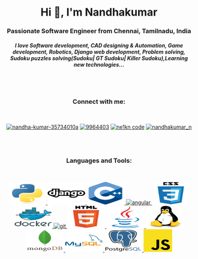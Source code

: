 <h1 align="center">Hi 👋, I'm Nandhakumar</h1>
<h3 align="center">Passionate Software Engineer from Chennai, Tamilnadu, India</h3>
<h5 align="center">I love Software development, CAD designing & Automation, Game development, Robotics, Django web development, Problem solving, Sudoku puzzles solving(Sudoku| GT Sudoku| Killer Sudoku),Learning new technologies...</h5>
<br>
<br>
<h3 align="center">Connect with me:</h3><br>
<p align="center">
<a href="https://linkedin.com/in/nandha-kumar-35734010a" target="blank"><img align="center" width="10%" src="https://raw.githubusercontent.com/rahuldkjain/github-profile-readme-generator/master/src/images/icons/Social/linked-in-alt.svg" alt="nandha-kumar-35734010a" height="30" width="40" /></a>
<a href="https://stackoverflow.com/users/9964403" target="blank"><img align="center" width="10%" src="https://raw.githubusercontent.com/rahuldkjain/github-profile-readme-generator/master/src/images/icons/Social/stack-overflow.svg" alt="9964403" height="30" width="40" /></a>
<a href="https://www.youtube.com/channel/UCZ9a-lTua6Wuhf8ePOcZArg" target="blank"><img align="center" width="10%" src="https://raw.githubusercontent.com/rahuldkjain/github-profile-readme-generator/master/src/images/icons/Social/youtube.svg" alt="ne1kn code" height="30" width="40" /></a>
<a href="https://www.leetcode.com/nandhakumar_n" target="blank"><img align="center" width="10%" src="https://raw.githubusercontent.com/rahuldkjain/github-profile-readme-generator/master/src/images/icons/Social/leet-code.svg" alt="nandhakumar_n" height="30" width="40" /></a>
</p>
<br>
<br>
<h3 align="center" width="20%">Languages and Tools:</h3><br>
<p width="60%" align="center">
  <a href="https://www.python.org" target="_blank"> <img width="20%"  src="https://raw.githubusercontent.com/devicons/devicon/master/icons/python/python-original.svg" alt="python" width="40" height="60"/> </a>
  <a href="https://www.djangoproject.com/" target="_blank"> <img width="20%" src="https://github.com/Nandhakumarpro/learnDjango/blob/master/icons8-django.svg" alt="django" width="40" height="60"/>
  <a href="https://www.w3schools.com/cpp/" target="_blank"> <img width="20%" src="https://raw.githubusercontent.com/devicons/devicon/master/icons/cplusplus/cplusplus-original.svg" alt="cplusplus" width="40" height="60"/>
  <a href="https://angular.io" target="_blank"> <img width="20%" src="https://angular.io/assets/images/logos/angular/angular.svg" alt="angular" width="40" height="60"/> </a>
  <a href="https://www.w3schools.com/css/" target="_blank"> <img width="20%" src="https://raw.githubusercontent.com/devicons/devicon/master/icons/css3/css3-original-wordmark.svg" alt="css3" width="40" height="60"/> </a>
  <a href="https://www.docker.com/" target="_blank"> <img width="20%" src="https://raw.githubusercontent.com/devicons/devicon/master/icons/docker/docker-original-wordmark.svg" alt="docker" width="40" height="60"/> </a>
  <a href="https://git-scm.com/" target="_blank"> <img width="20%" src="https://www.vectorlogo.zone/logos/git-scm/git-scm-icon.svg" alt="git" width="40" height="60"/> </a>
  <a href="https://www.w3.org/html/" target="_blank"> <img width="20%" src="https://raw.githubusercontent.com/devicons/devicon/master/icons/html5/html5-original-wordmark.svg" alt="html5" width="40" height="60"/> </a>
  <a href="https://www.java.com" target="_blank"> <img width="20%" src="https://raw.githubusercontent.com/devicons/devicon/master/icons/java/java-original.svg" alt="java" width="40" height="60"/> </a>
  <a href="https://www.linux.org/" target="_blank"> <img width="20%" src="https://raw.githubusercontent.com/devicons/devicon/master/icons/linux/linux-original.svg" alt="linux" width="40" height="60"/> </a>
  <a href="https://www.mongodb.com/" target="_blank"> <img width="20%" src="https://raw.githubusercontent.com/devicons/devicon/master/icons/mongodb/mongodb-original-wordmark.svg" alt="mongodb" width="40" height="60"/> </a>
  <a href="https://www.mysql.com/" target="_blank"> <img width="20%" src="https://raw.githubusercontent.com/devicons/devicon/master/icons/mysql/mysql-original-wordmark.svg" alt="mysql" width="40" height="60"/> </a>
  <a href="https://www.postgresql.org"  target="_blank"> <img width="20%" src="https://raw.githubusercontent.com/devicons/devicon/master/icons/postgresql/postgresql-original-wordmark.svg" alt="postgresql" width="40" height="60"/> </a>
  <a href="https://www.postgresql.org"  target="_blank">
     <img width="15%" src="https://github.com/Nandhakumarpro/learnDjango/blob/master/javascript.svg" alt="postgresql" width="40" height="60"/>
  </a>
</p>
